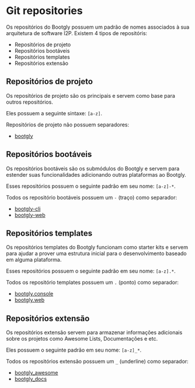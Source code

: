 # Git repositories

Os repositórios do Bootgly possuem um padrão de nomes associados à sua arquitetura de software I2P. Existem 4 tipos de repositóris:

- Repositórios de projeto
- Repositórios bootáveis
- Repositórios templates
- Repositórios extensão

## Repositórios de projeto

Os repositórios de projeto são os principais e servem como base para outros repositórios.

Eles possuem a seguinte sintaxe: `[a-z]`.

Repositórios de projeto não possuem separadores:

- [bootgly](https://github.com/bootgly/bootgly)

## Repositórios bootáveis

Os repositórios bootáveis são os submódulos do Bootgly e servem para estender suas funcionalidades adicionando outras plataformas ao Bootgly.

Esses repositórios possuem o seguinte padrão em seu nome: `[a-z]-*`.

Todos os repositório bootáveis possuem um `-` (traço) como separador:

- [bootgly-cli](https://github.com/bootgly/bootgly-console)
- [bootgly-web](https://github.com/bootgly/bootgly-web)

## Repositórios templates

Os repositórios templates do Bootgly funcionam como starter kits e servem para ajudar a prover uma estrutura inicial para o desenvolvimento baseado em alguma plataforma.

Esses repositórios possuem o seguinte padrão em seu nome: `[a-z].*`.

Todos os repositório templates possuem um `.` (ponto) como separador:

- [bootgly.console](https://github.com/bootgly/bootgly.console)
- [bootgly.web](https://github.com/bootgly/bootgly.web)

## Repositórios extensão

Os repositórios extensão servem para armazenar informações adicionais sobre os projetos como Awesome Lists, Documentações e etc.

Eles possuem o seguinte padrão em seu nome: `[a-z]_*`.

Todos os repositórios extensão possuem um `_` (underline) como separador:

- [bootgly_awesome](https://github.com/bootgly/bootgly_awesome)
- [bootgly_docs](https://github.com/bootgly/bootgly_docs)
